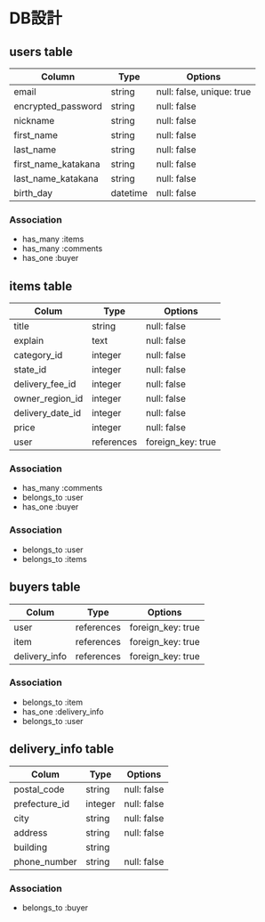 # DB設計


## users table

| Column                 | Type                | Options                  |
|------------------------|---------------------|--------------------------|
| email                  | string              | null: false, unique: true|
| encrypted_password     | string              | null: false              |
| nickname               | string              | null: false              |
| first_name             | string              | null: false              |
| last_name              | string              | null: false              |
| first_name_katakana    | string              | null: false              |
| last_name_katakana     | string              | null: false              |
| birth_day              | datetime            | null: false              |


### Association

- has_many :items
- has_many :comments
- has_one  :buyer



## items table

| Colum              | Type                | Options                 |
| ------------------ | ------------------- | ----------------------- |
| title              | string              | null: false             |
| explain            | text                | null: false             |
| category_id        | integer             | null: false             |
| state_id           | integer             | null: false             |
| delivery_fee_id    | integer             | null: false             |
| owner_region_id    | integer             | null: false             |
| delivery_date_id   | integer             | null: false             |
| price              | integer             | null: false             |
| user               | references          | foreign_key: true       |


### Association 

- has_many    :comments
- belongs_to  :user
- has_one     :buyer



<!-- ## comments table

| Colum              | Type                | Options                 |
| ------------------ | ------------------- | ----------------------- |
| text               | text                | null: false             |
| user               | references          | foreign_key: true       |
| item               | references          | foreign_key: true       |
 -->

### Association

- belongs_to :user
- belongs_to :items



## buyers table 

| Colum              | Type                | Options                 |
| ------------------ | ------------------- | ----------------------- |
| user               | references          | foreign_key: true       |
| item               | references          | foreign_key: true       |
| delivery_info      | references          | foreign_key: true       |


### Association

- belongs_to  :item
- has_one     :delivery_info
- belongs_to  :user




## delivery_info table

| Colum              | Type                | Options                 |
| ------------------ | ------------------- | ----------------------- |
| postal_code        | string              | null: false             |
| prefecture_id      | integer             | null: false             |
| city               | string              | null: false             |
| address            | string              | null: false             |
| building           | string              |                         |
| phone_number       | string              | null: false             |


### Association

- belongs_to :buyer